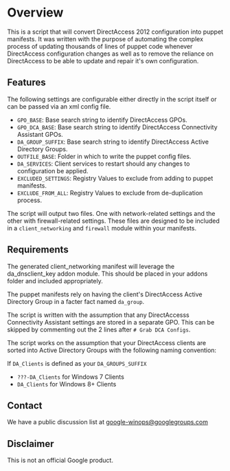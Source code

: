 # Overview

This is a script that will convert DirectAccess 2012 configuration into puppet
manifests. It was written with the purpose of automating the complex process of
updating thousands of lines of puppet code whenever DirectAccess configuration
changes as well as to remove the reliance on DirectAccess to be able to update
and repair it's own configuration.

## Features

The following settings are configurable either directly in the script itself or
can be passed via an xml config file.

-   `GPO_BASE`: Base search string to identify DirectAccess GPOs.
-   `GPO_DCA_BASE`: Base search string to identify DirectAccess Connectivity
    Assistant GPOs.
-   `DA_GROUP_SUFFIX`: Base search string to identify DirectAccess Active
    Directory Groups.
-   `OUTFILE_BASE`: Folder in which to write the puppet config files.
-   `DA_SERVICES`: Client services to restart should any changes to
    configuration be applied.
-   `EXCLUDED_SETTINGS`: Registry Values to exclude from adding to puppet
    manifests.
-   `EXCLUDE_FROM_ALL`: Registry Values to exclude from de-duplication process.

The script will output two files. One with network-related settings and the
other with firewall-related settings. These files are designed to be included in
a `client_networking` and `firewall` module within your manifests.

## Requirements

The generated client_networking manifest will leverage the
da_dnsclient_key addon module. This should be placed in your addons folder and
included appropriately.

The puppet manifests rely on having the client's DirectAccess Active Directory
Group in a facter fact named `da_group`.

The script is written with the assumption that any DirectAccesss Connectivity
Assistant settings are stored in a separate GPO. This can be skipped by
commenting out the 2 lines after `# Grab DCA Configs`.

The script works on the assumption that your DirectAccess clients are sorted
into Active Directory Groups with the following naming convention:

If `DA_Clients` is defined as your `DA_GROUPS_SUFFIX`

-   `???-DA_Clients` for Windows 7 Clients
-   `DA_Clients` for Windows 8+ Clients

## Contact

We have a public discussion list at
[google-winops@googlegroups.com](https://groups.google.com/forum/#!forum/google-winops)

## Disclaimer

This is not an official Google product.
